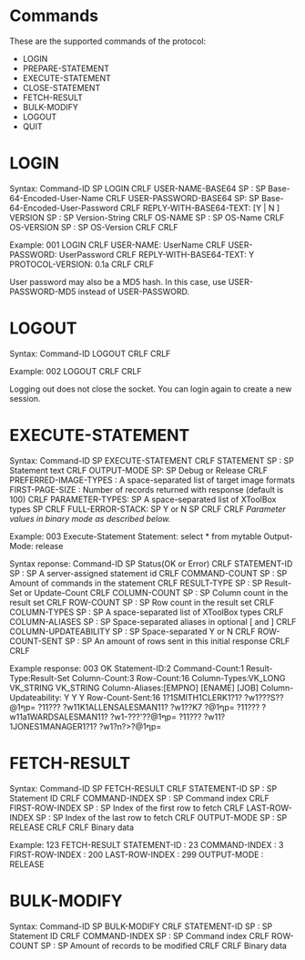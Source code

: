 # Commands

These are the supported commands of the protocol:
- LOGIN
- PREPARE-STATEMENT
- EXECUTE-STATEMENT
- CLOSE-STATEMENT
- FETCH-RESULT
- BULK-MODIFY
- LOGOUT
- QUIT

# LOGIN

Syntax:
Command-ID SP LOGIN CRLF
USER-NAME-BASE64 SP : SP Base-64-Encoded-User-Name CRLF
USER-PASSWORD-BASE64 SP: SP Base-64-Encoded-User-Password CRLF
REPLY-WITH-BASE64-TEXT: [Y | N ]
VERSION SP : SP Version-String CRLF
OS-NAME SP : SP OS-Name CRLF
OS-VERSION SP : SP OS-Version CRLF
CRLF

Example:
001 LOGIN CRLF
USER-NAME: UserName CRLF
USER-PASSWORD: UserPassword CRLF
REPLY-WITH-BASE64-TEXT: Y
PROTOCOL-VERSION: 0.1a CRLF CRLF

User password may also be a MD5 hash. In this case, use USER-PASSWORD-MD5 instead of USER-PASSWORD.

# LOGOUT

Syntax:
Command-ID LOGOUT CRLF CRLF

Example:
002 LOGOUT CRLF CRLF

Logging out does not close the socket. You can login again to create a new session.

# EXECUTE-STATEMENT

Syntax:
Command-ID SP EXECUTE-STATEMENT CRLF
STATEMENT SP : SP Statement text CRLF
OUTPUT-MODE SP: SP Debug or Release CRLF
PREFERRED-IMAGE-TYPES : A space-separated list of target image formats FIRST-PAGE-SIZE : Number of records returned with response (default is 100) CRLF PARAMETER-TYPES: SP A space-separated list of XToolBox types SP CRLF FULL-ERROR-STACK: SP Y or N SP CRLF
CRLF
*Parameter values in binary mode as described below.*

Example:
003 Execute-Statement
Statement: select * from mytable
Output-Mode: release

Syntax reponse:
Command-ID SP Status(OK or Error) CRLF
STATEMENT-ID SP : SP A server-assigned statement id CRLF
COMMAND-COUNT SP : SP Amount of commands in the statement CRLF
RESULT-TYPE SP : SP Result-Set or Update-Count CRLF
COLUMN-COUNT SP : SP Column count in the result set CRLF
ROW-COUNT SP : SP Row count in the result set CRLF
COLUMN-TYPES SP : SP A space-separated list of XToolBox types CRLF
COLUMN-ALIASES SP : SP Space-separated aliases in optional [ and ] CRLF
COLUMN-UPDATEABILITY SP : SP Space-separated Y or N CRLF
ROW-COUNT-SENT SP : SP An amount of rows sent in this initial response CRLF CRLF

Example response:
003 OK
Statement-ID:2
Command-Count:1
Result-Type:Result-Set
Column-Count:3
Row-Count:16
Column-Types:VK_LONG VK_STRING VK_STRING
Column-Aliases:[EMPNO] [ENAME] [JOB]
Column-Updateability: Y Y Y
Row-Count-Sent:16
1?1SMITH1CLERK1?1? ?w1???S??@1ףp=
?11??? ?w11K1ALLENSALESMAN11?
?w1??K7 ?@1ףp=
?11??? ?w11a1WARDSALESMAN11?
?w1-???'??@1ףp=
?11??? ?w11?1JONES1MANAGER1?1?
?w1?n?>?@1ףp=

# FETCH-RESULT

Syntax:
Command-ID SP FETCH-RESULT CRLF
STATEMENT-ID SP : SP Statement ID CRLF
COMMAND-INDEX SP : SP Command index CRLF
FIRST-ROW-INDEX SP : SP Index of the first row to fetch CRLF
LAST-ROW-INDEX SP : SP Index of the last row to fetch CRLF
OUTPUT-MODE SP : SP RELEASE CRLF CRLF
Binary data

Example:
123 FETCH-RESULT
STATEMENT-ID : 23
COMMAND-INDEX : 3
FIRST-ROW-INDEX : 200
LAST-ROW-INDEX : 299
OUTPUT-MODE : RELEASE

# BULK-MODIFY

Syntax:
Command-ID SP BULK-MODIFY CRLF
STATEMENT-ID SP : SP Statement ID CRLF
COMMAND-INDEX SP : SP Command index CRLF
ROW-COUNT SP : SP Amount of records to be modified CRLF CRLF
Binary data